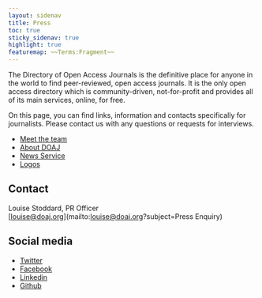 ```yaml
---
layout: sidenav
title: Press
toc: true
sticky_sidenav: true
highlight: true
featuremap: ~~Terms:Fragment~~
---
```


The Directory of Open Access Journals is the definitive place for anyone in the world to find peer-reviewed, open access journals. It is the only open access directory which is community-driven, not-for-profit and provides all of its main services, online, for free. 

On this page, you can find links, information and contacts specifically for journalists. Please contact us with any questions or requests for interviews.

- [Meet the team](/about/team/)
- [About DOAJ](/about/)
- [News Service](https://blog.doaj.org)
- [Logos](https://doaj-kit.netlify.app/building-blocks/logotype/)

## Contact

Louise Stoddard, PR Officer  
[louise@doaj.org](mailto:louise@doaj.org?subject=Press Enquiry)

## Social media

- [Twitter](https://twitter.com/doajplus)
- [Facebook](https://www.facebook.com/DirectoryofOpenAccessJournals/)
- [Linkedin](https://www.linkedin.com/company/doaj/)
- [Github](https://github.com/DOAJ)
